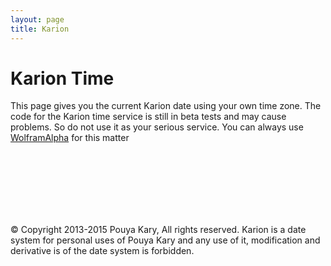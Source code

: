```yaml
---
layout: page
title: Karion
---
```


# Karion Time 

This page gives you the current Karion date using your own time zone. The code for the Karion time service is still in beta tests and may cause problems. So do not use it as your serious service. You can always use [WolframAlpha](http://www.wolframalpha.com/input/?i=1996%2F01%2F08) for this matter


<br><br><br>
<center>

<script src="karion.js"></script>
</center>

<br><br><br>
&copy; Copyright 2013-2015 Pouya Kary, All rights reserved. Karion is a date system for personal uses of Pouya Kary and any use of it, modification and derivative is of the date system is forbidden.